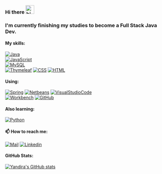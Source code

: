 ### Hi there <img src="https://user-images.githubusercontent.com/1303154/88677602-1635ba80-d120-11ea-84d8-d263ba5fc3c0.gif" width="28px" alt="hi">
### I'm currently finishing my studies to become a Full Stack Java Dev.

#### My skills:
[![Java](https://img.shields.io/badge/Java-a30800?style=for-the-badge&logo=java&logoColor=white&labelColor=101010)]()
</br>
[![JavaScript](https://img.shields.io/badge/JavaScript-F7DF1E?style=for-the-badge&logo=javascript&logoColor=white&labelColor=101010)]()
</br>
[![MySQL](https://img.shields.io/badge/MySQL-4479A1?style=for-the-badge&logo=mysql&logoColor=white&labelColor=101010)]()
</br>
[![Thymeleaf](https://img.shields.io/badge/Thymeleaf-2f7548?style=for-the-badge&logo=thymeleaf&logoColor=white&labelColor=101010)]()
[![CSS](https://img.shields.io/badge/CSS-2f7548?style=for-the-badge)]()
[![HTML](https://img.shields.io/badge/HTML-2f7548?style=for-the-badge)]()

#### Using:

[![Spring](https://img.shields.io/badge/Spring-8e398e?style=for-the-badge&logo=spring&logoColor=white&labelColor=101010)]()
[![Netbeans](https://img.shields.io/badge/Netbeans-8e398e?style=for-the-badge)]()
[![VisualStudioCode](https://img.shields.io/badge/Visual_Studio_Code-8e398e?style=for-the-badge&logo=visualstudiocode&logoColor=white&labelColor=101010)]()
</br>
[![Workbench](https://img.shields.io/badge/Workbench-8e398e?style=for-the-badge)]()
[![GitHub](https://img.shields.io/badge/GitHub-8e398e?style=for-the-badge&logo=github&logoColor=white&labelColor=101010)]()

#### Also learning:

[![Python](https://img.shields.io/badge/Python-a30800?style=for-the-badge&logo=python&logoColor=white&labelColor=101010)]()

#### 📫 How to reach me:</br>
[![Mail](https://img.shields.io/badge/-yandirad-c0392b?style=flat&labelColor=c0392b&logo=gmail&logoColor=white)](mailto:yandirad@gmail.com)
[![Linkedin](https://img.shields.io/badge/-yandirad-0e76a8?style=flat&labelColor=0e76a8&logo=linkedin&logoColor=white)](https://www.linkedin.com/in/yandira-delgado-44a66073/)

#### GitHub Stats:
[![Yandira's GitHub stats](https://github-readme-stats.vercel.app/api?username=yandirad&hide=prs,issues&show_icons=true&theme=synthwave)](https://github.com/yandirad/github-readme-stats)
